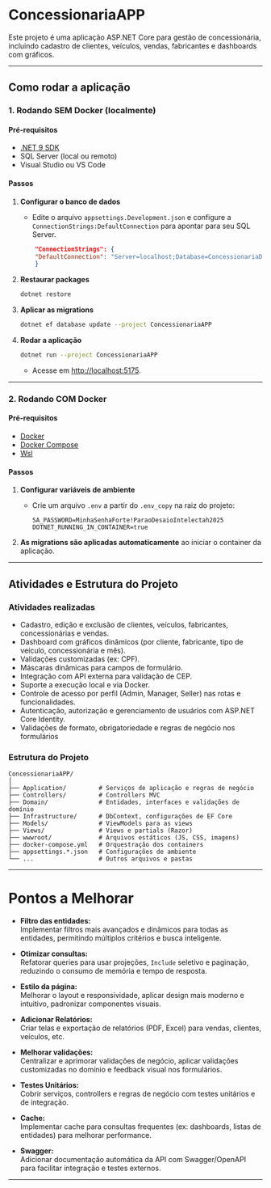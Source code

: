 # ConcessionariaAPP

Este projeto é uma aplicação ASP.NET Core para gestão de concessionária, incluindo cadastro de clientes, veículos, vendas, fabricantes e dashboards com gráficos.

---

## Como rodar a aplicação

### 1. Rodando **SEM Docker** (localmente)

#### Pré-requisitos
- [.NET 9 SDK](https://dotnet.microsoft.com/download/dotnet/9.0)
- SQL Server (local ou remoto)
- Visual Studio ou VS Code

#### Passos

1. **Configurar o banco de dados**
   - Edite o arquivo `appsettings.Development.json` e configure a `ConnectionStrings:DefaultConnection` para apontar para seu SQL Server.
    ```json
        "ConnectionStrings": {
        "DefaultConnection": "Server=localhost;Database=ConcessionariaDb;Trusted_Connection=True;TrustServerCertificate=True;"
        }
    ```
2. **Restaurar packages**
    ```sh
    dotnet restore
    ```

2. **Aplicar as migrations**
   ```sh
   dotnet ef database update --project ConcessionariaAPP
   ```

3. **Rodar a aplicação**
   ```sh
   dotnet run --project ConcessionariaAPP
   ```
   - Acesse em [http://localhost:5175](http://localhost:5175).

---

### 2. Rodando **COM Docker**

#### Pré-requisitos
- [Docker](https://www.docker.com/)
- [Docker Compose](https://docs.docker.com/compose/)
- [Wsl](https://learn.microsoft.com/pt-br/windows/wsl/install)

#### Passos

1. **Configurar variáveis de ambiente**
   - Crie um arquivo `.env` a partir do `.env_copy` na raiz do projeto:
     ```
     SA_PASSWORD=MinhaSenhaForte!ParaoDesaioIntelectah2025
     DOTNET_RUNNING_IN_CONTAINER=true
     ```

2. **As migrations são aplicadas automaticamente** ao iniciar o container da aplicação.

---

## Atividades e Estrutura do Projeto

### Atividades realizadas
- Cadastro, edição e exclusão de clientes, veículos, fabricantes, concessionárias e vendas.
- Dashboard com gráficos dinâmicos (por cliente, fabricante, tipo de veículo, concessionária e mês).
- Validações customizadas (ex: CPF).
- Máscaras dinâmicas para campos de formulário.
- Integração com API externa para validação de CEP.
- Suporte a execução local e via Docker.
- Controle de acesso por perfil (Admin, Manager, Seller) nas rotas e funcionalidades.
- Autenticação, autorização e gerenciamento de usuários com ASP.NET Core Identity.
- Validações de formato, obrigatoriedade e regras de negócio nos formulários

### Estrutura do Projeto

```
ConcessionariaAPP/
│
├── Application/         # Serviços de aplicação e regras de negócio
├── Controllers/         # Controllers MVC
├── Domain/              # Entidades, interfaces e validações de domínio
├── Infrastructure/      # DbContext, configurações de EF Core
├── Models/              # ViewModels para as views
├── Views/               # Views e partials (Razor)
├── wwwroot/             # Arquivos estáticos (JS, CSS, imagens)
├── docker-compose.yml   # Orquestração dos containers
├── appsettings.*.json   # Configurações de ambiente
└── ...                  # Outros arquivos e pastas
```

---
# Pontos a Melhorar

- **Filtro das entidades:**  
  Implementar filtros mais avançados e dinâmicos para todas as entidades, permitindo múltiplos critérios e busca inteligente.

- **Otimizar consultas:**  
  Refatorar queries para usar projeções, `Include` seletivo e paginação, reduzindo o consumo de memória e tempo de resposta.

- **Estilo da página:**  
  Melhorar o layout e responsividade, aplicar design mais moderno e intuitivo, padronizar componentes visuais.

- **Adicionar Relatórios:**  
  Criar telas e exportação de relatórios (PDF, Excel) para vendas, clientes, veículos, etc.

- **Melhorar validações:**  
  Centralizar e aprimorar validações de negócio, aplicar validações customizadas no domínio e feedback visual nos formulários.

- **Testes Unitários:**  
  Cobrir serviços, controllers e regras de negócio com testes unitários e de integração.

- **Cache:**  
  Implementar cache para consultas frequentes (ex: dashboards, listas de entidades) para melhorar performance.

- **Swagger:**  
  Adicionar documentação automática da API com Swagger/OpenAPI para facilitar integração e testes externos.

---



